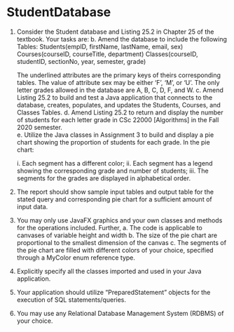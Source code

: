 # StudentDatabase

1. Consider the Student database and Listing 25.2 in Chapter 25 of the textbook. Your tasks are:
  b. Amend the database to include the following Tables:
    Students(empID, firstName, lastName, email, sex)
    Courses(courseID, courseTitle, department)
    Classes(courseID, studentID, sectionNo, year, semester, grade)
    
    The underlined attributes are the primary keys of theirs corresponding tables.
    The value of attribute sex may be either ‘F’, ‘M’, or ‘U’. The only letter grades allowed in the database are A, B, C, D, F, and W.
  c. Amend Listing 25.2 to build and test a Java application that connects to the database, creates, populates, and updates the Students, Courses, and Classes Tables.
  d. Amend Listing 25.2 to return and display the number of students for each letter grade in CSc 22000 [Algorithms] in the Fall 2020 semester.  
  e. Utilize the Java classes in Assignment 3 to build and display a pie chart showing the proportion of students for each grade. In the pie chart:
    
    i. Each segment has a different color;
    ii. Each segment has a legend showing the corresponding grade and number of students;
    iii. The segments for the grades are displayed in alphabetical order.

2. The report should show sample input tables and output table for the stated query and corresponding pie chart for a sufficient amount of input data.

3. You may only use JavaFX graphics and your own classes and methods for the operations included. Further,
  a. The code is applicable to canvases of variable height and width
  b. The size of the pie chart are proportional to the smallest dimension of the canvas
  c. The segments of the pie chart are filled with different colors of your choice, specified through a MyColor enum reference type.

4. Explicitly specify all the classes imported and used in your Java application.

5. Your application should utilize “PreparedStatement” objects for the execution of SQL statements/queries.

6. You may use any Relational Database Management System (RDBMS) of your choice.
